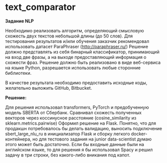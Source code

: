 # text_comparator

**Задание NLP**

Необходимо реализовать алгоритм, определяющий смысловую схожесть двух текстов небольшой длины (до 50 слов).
Для тестирования результатов и/или обучения заказчик рекомендовал использовать датасет ParaPhraser (http://paraphraser.ru/)
Решение должно представлять из себя бинарный классификатор, принимающий на вход две фразы, а на выходе предоставляющий информация о схожести фраз.
Решение должно быть реализовано в виде веб-сервиса на языке Python, разрешается использовать любые сторонние библиотеки.

В качестве результата необходимо предоставить исходные коды, желательно выложить GitHub, Bitbucket.

**Решение:**

Для решения использовал transformers,  PyTorch и предобученную модель SBERTA от  Сбербанк.
Сравнивал схожесть полученных векторов через коссинусное расстояние (cosine_similarity из sklearn.metrics.pairwise)
Оформил решение на Flask. Понятно, что для продакшн потребовалось бы делать валидацию, выносить подключение sbert_large_nlu_ru в инициализатор Flask и сборку легкого docker-контейнера, но для тестового задания на junior data-scientist думаю этого может быть достаточно.
Если бы входные данные были на английском языке, то для решения я бы использовал Spacy и решил задачу в три строки, без какого-либо вникания под капот.
